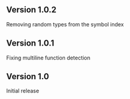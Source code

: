 ## Version 1.0.2

Removing random types from the symbol index

## Version 1.0.1

Fixing multiline function detection

## Version 1.0

Initial release
